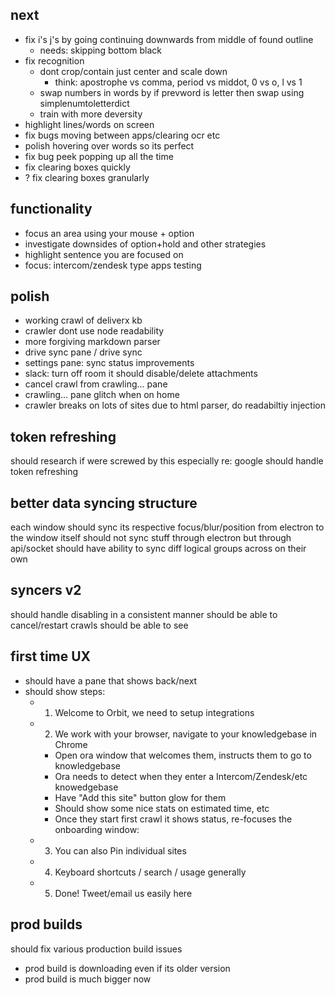 ## next

* fix i's j's by going continuing downwards from middle of found outline
  * needs: skipping bottom black
* fix recognition
  * dont crop/contain just center and scale down
    * think: apostrophe vs comma, period vs middot, 0 vs o, l vs 1
  * swap numbers in words by if prevword is letter then swap using simplenumtoletterdict
  * train with more deversity
* highlight lines/words on screen
* fix bugs moving between apps/clearing ocr etc
* polish hovering over words so its perfect
* fix bug peek popping up all the time
* fix clearing boxes quickly
* ? fix clearing boxes granularly

## functionality

* focus an area using your mouse + option
* investigate downsides of option+hold and other strategies
* highlight sentence you are focused on
* focus: intercom/zendesk type apps testing

## polish

* working crawl of deliverx kb
* crawler dont use node readability
* more forgiving markdown parser
* drive sync pane / drive sync
* settings pane: sync status improvements
* slack: turn off room it should disable/delete attachments
* cancel crawl from crawling... pane
* crawling... pane glitch when on home
* crawler breaks on lots of sites due to html parser, do readabiltiy injection

## token refreshing

should research if were screwed by this especially re: google
should handle token refreshing

## better data syncing structure

each window should sync its respective focus/blur/position from electron to the window itself
should not sync stuff through electron but through api/socket
should have ability to sync diff logical groups across on their own

## syncers v2

should handle disabling in a consistent manner
should be able to cancel/restart crawls
should be able to see

## first time UX

* should have a pane that shows back/next
* should show steps:
  * 1. Welcome to Orbit, we need to setup integrations
  * 2. We work with your browser, navigate to your knowledgebase in Chrome
    * Open ora window that welcomes them, instructs them to go to
      knowledgebase
    * Ora needs to detect when they enter a Intercom/Zendesk/etc knowedgebase
    * Have "Add this site" button glow for them
    * Should show some nice stats on estimated time, etc
    * Once they start first crawl it shows status, re-focuses the onboarding
      window:
  * 3. You can also Pin individual sites
  * 4. Keyboard shortcuts / search / usage generally
  * 5. Done! Tweet/email us easily here

## prod builds

should fix various production build issues

* prod build is downloading even if its older version
* prod build is much bigger now
